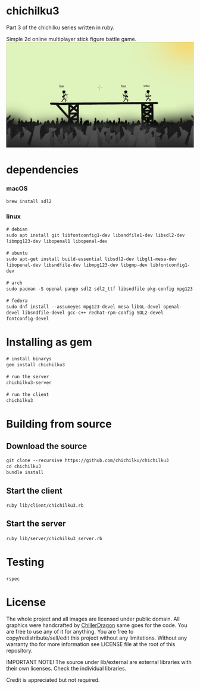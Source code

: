 # chichilku3
Part 3 of the chichilku series written in ruby.

Simple 2d online multiplayer stick figure battle game.
![Demo Picture](screenshots/chichilku3.png)

# dependencies

### macOS

```
brew install sdl2
```

### linux

```
# debian
sudo apt install git libfontconfig1-dev libsndfile1-dev libsdl2-dev libmpg123-dev libopenal1 libopenal-dev

# ubuntu
sudo apt-get install build-essential libsdl2-dev libgl1-mesa-dev libopenal-dev libsndfile-dev libmpg123-dev libgmp-dev libfontconfig1-dev

# arch
sudo pacman -S openal pango sdl2 sdl2_ttf libsndfile pkg-config mpg123

# fedora
sudo dnf install --assumeyes mpg123-devel mesa-libGL-devel openal-devel libsndfile-devel gcc-c++ redhat-rpm-config SDL2-devel fontconfig-devel

```

# Installing as gem

```
# install binarys
gem install chichilku3

# run the server
chichilku3-server

# run the client
chichilku3
```

# Building from source

## Download the source

```
git clone --recursive https://github.com/chichilku/chichilku3
cd chichilku3
bundle install
```

## Start the client

``ruby lib/client/chichilku3.rb``

## Start the server

``ruby lib/server/chichilku3_server.rb``

# Testing

```
rspec
```

# License

The whole project and all images are licensed under public domain.
All graphics were handcrafted by [ChillerDragon](https://github.com/ChillerDragon) same goes for the code.
You are free to use any of it for anything. You are free to copy/redistribute/sell/edit this project without any limitations.
Without any warranty tho for more information see LICENSE file at the root of this repository.


IMPORTANT NOTE! The source under lib/external are external libraries with their own licenses. Check the individual libraries.


Credit is appreciated but not required.
